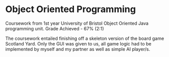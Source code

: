 # Object Oriented Programming
Coursework from 1st year University of Bristol Object Oriented Java programming unit. Grade Achieved - 67% (2:1)

The coursework entailed finishing off a skeleton version of the board game Scotland Yard. Only the GUI was given to us, all game logic had to be implemented by myself and my partner as well as simple AI player/s.
